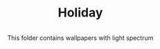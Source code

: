 <div align="center">
  <h1>Holiday</h1>
  <img src"https://images.theconversation.com/files/295422/original/file-20191003-52832-1sexfyt.jpg?ixlib=rb-1.1.0&rect=0%2C610%2C6000%2C3000&q=45&auto=format&w=1356&h=668&fit=crop">
  <p>This folder contains wallpapers with light spectrum</p>
  </div>
